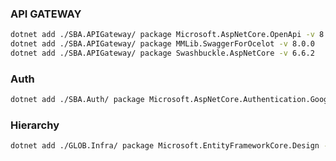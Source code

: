 ### API GATEWAY
```bash
dotnet add ./SBA.APIGateway/ package Microsoft.AspNetCore.OpenApi -v 8.0.12
dotnet add ./SBA.APIGateway/ package MMLib.SwaggerForOcelot -v 8.0.0
dotnet add ./SBA.APIGateway/ package Swashbuckle.AspNetCore -v 6.6.2

```

### Auth
```bash
dotnet add ./SBA.Auth/ package Microsoft.AspNetCore.Authentication.Google
```

### Hierarchy
```bash
dotnet add ./GLOB.Infra/ package Microsoft.EntityFrameworkCore.Design -v 8.0.7
```